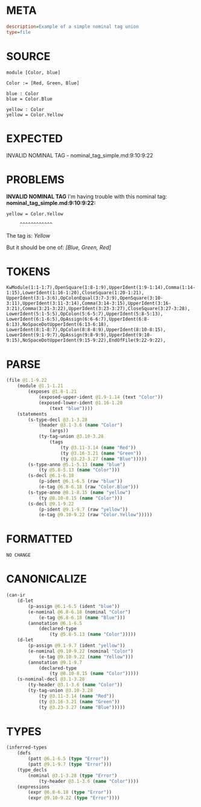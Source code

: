 # META
~~~ini
description=Example of a simple nominal tag union
type=file
~~~
# SOURCE
~~~roc
module [Color, blue]

Color := [Red, Green, Blue]

blue : Color
blue = Color.Blue

yellow : Color
yellow = Color.Yellow
~~~
# EXPECTED
INVALID NOMINAL TAG - nominal_tag_simple.md:9:10:9:22
# PROBLEMS
**INVALID NOMINAL TAG**
I'm having trouble with this nominal tag:
**nominal_tag_simple.md:9:10:9:22:**
```roc
yellow = Color.Yellow
```
         ^^^^^^^^^^^^

The tag is:
    _Yellow_

But it should be one of:
    _[Blue, Green, Red]_

# TOKENS
~~~zig
KwModule(1:1-1:7),OpenSquare(1:8-1:9),UpperIdent(1:9-1:14),Comma(1:14-1:15),LowerIdent(1:16-1:20),CloseSquare(1:20-1:21),
UpperIdent(3:1-3:6),OpColonEqual(3:7-3:9),OpenSquare(3:10-3:11),UpperIdent(3:11-3:14),Comma(3:14-3:15),UpperIdent(3:16-3:21),Comma(3:21-3:22),UpperIdent(3:23-3:27),CloseSquare(3:27-3:28),
LowerIdent(5:1-5:5),OpColon(5:6-5:7),UpperIdent(5:8-5:13),
LowerIdent(6:1-6:5),OpAssign(6:6-6:7),UpperIdent(6:8-6:13),NoSpaceDotUpperIdent(6:13-6:18),
LowerIdent(8:1-8:7),OpColon(8:8-8:9),UpperIdent(8:10-8:15),
LowerIdent(9:1-9:7),OpAssign(9:8-9:9),UpperIdent(9:10-9:15),NoSpaceDotUpperIdent(9:15-9:22),EndOfFile(9:22-9:22),
~~~
# PARSE
~~~clojure
(file @1.1-9.22
	(module @1.1-1.21
		(exposes @1.8-1.21
			(exposed-upper-ident @1.9-1.14 (text "Color"))
			(exposed-lower-ident @1.16-1.20
				(text "blue"))))
	(statements
		(s-type-decl @3.1-3.28
			(header @3.1-3.6 (name "Color")
				(args))
			(ty-tag-union @3.10-3.28
				(tags
					(ty @3.11-3.14 (name "Red"))
					(ty @3.16-3.21 (name "Green"))
					(ty @3.23-3.27 (name "Blue")))))
		(s-type-anno @5.1-5.13 (name "blue")
			(ty @5.8-5.13 (name "Color")))
		(s-decl @6.1-6.18
			(p-ident @6.1-6.5 (raw "blue"))
			(e-tag @6.8-6.18 (raw "Color.Blue")))
		(s-type-anno @8.1-8.15 (name "yellow")
			(ty @8.10-8.15 (name "Color")))
		(s-decl @9.1-9.22
			(p-ident @9.1-9.7 (raw "yellow"))
			(e-tag @9.10-9.22 (raw "Color.Yellow")))))
~~~
# FORMATTED
~~~roc
NO CHANGE
~~~
# CANONICALIZE
~~~clojure
(can-ir
	(d-let
		(p-assign @6.1-6.5 (ident "blue"))
		(e-nominal @6.8-6.18 (nominal "Color")
			(e-tag @6.8-6.18 (name "Blue")))
		(annotation @6.1-6.5
			(declared-type
				(ty @5.8-5.13 (name "Color")))))
	(d-let
		(p-assign @9.1-9.7 (ident "yellow"))
		(e-nominal @9.10-9.22 (nominal "Color")
			(e-tag @9.10-9.22 (name "Yellow")))
		(annotation @9.1-9.7
			(declared-type
				(ty @8.10-8.15 (name "Color")))))
	(s-nominal-decl @3.1-3.28
		(ty-header @3.1-3.6 (name "Color"))
		(ty-tag-union @3.10-3.28
			(ty @3.11-3.14 (name "Red"))
			(ty @3.16-3.21 (name "Green"))
			(ty @3.23-3.27 (name "Blue")))))
~~~
# TYPES
~~~clojure
(inferred-types
	(defs
		(patt @6.1-6.5 (type "Error"))
		(patt @9.1-9.7 (type "Error")))
	(type_decls
		(nominal @3.1-3.28 (type "Error")
			(ty-header @3.1-3.6 (name "Color"))))
	(expressions
		(expr @6.8-6.18 (type "Error"))
		(expr @9.10-9.22 (type "Error"))))
~~~
